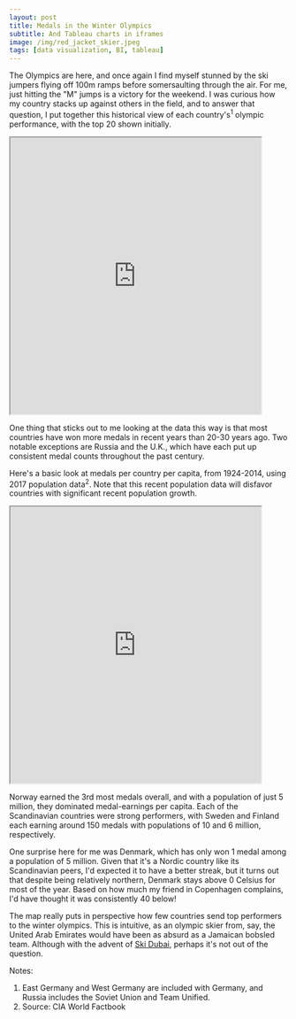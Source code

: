 ```yaml
---
layout: post
title: Medals in the Winter Olympics
subtitle: And Tableau charts in iframes
image: /img/red_jacket_skier.jpeg
tags: [data visualization, BI, tableau]
---
```


The Olympics are here, and once again I find myself stunned by the ski jumpers flying off 100m ramps before somersaulting through the air. For me, just hitting the "M" jumps is a victory for the weekend. I was curious how my country stacks up against others in the field, and to answer that question, I put together this historical view of each country's<sup>1</sup> olympic performance, with the top 20 shown initially.

<style> .responsive-wrap iframe{ max-width: 100%;} </style>
<iframe src="https://public.tableau.com/views/winter_olympic_medals_chart_CY/Dashboard1?:showVizHome=no&:embed=true" width="90%" height="500"></iframe>

One thing that sticks out to me looking at the data this way is that most countries have won more medals in recent years than 20-30 years ago. Two notable exceptions are Russia and the U.K., which have each put up consistent medal counts throughout the past century.

Here's a basic look at medals per country per capita, from 1924-2014, using 2017 population data<sup>2</sup>. Note that this recent population data will disfavor countries with significant recent population growth.

<style> .responsive-wrap iframe{ max-width: 100%;} </style>
<iframe src="https://public.tableau.com/shared/4NR739M7D?:showVizHome=no&:embed=true" width="90%" height="500"></iframe>

Norway earned the 3rd most medals overall, and with a population of just 5 million, they dominated medal-earnings per capita. Each of the Scandinavian countries were strong performers, with Sweden and Finland each earning around 150 medals with populations of 10 and 6 million, respectively. 

One surprise here for me was Denmark, which has only won 1 medal among a population of 5 million. Given that it's a Nordic country like its Scandinavian peers, I'd expected it to have a better streak, but it turns out that despite being relatively northern, Denmark stays above 0 Celsius for most of the year. Based on how much my friend in Copenhagen complains, I'd have thought it was consistently 40 below!

The map really puts in perspective how few countries send top performers to the winter olympics. This is intuitive, as an olympic skier from, say, the United Arab Emirates would have been as absurd as a Jamaican bobsled team. Although with the advent of [Ski Dubai](https://www.theplaymania.com/skidubai/ski-dubai-overview), perhaps it's not out of the question.

Notes:
1. East Germany and West Germany are included with Germany, and Russia includes the Soviet Union and Team Unified.
2. Source: CIA World Factbook
